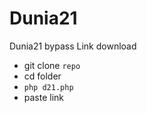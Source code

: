 # Dunia21
Dunia21 bypass Link download

- git clone ```repo```
- cd folder
- ```php d21.php```
- paste link
